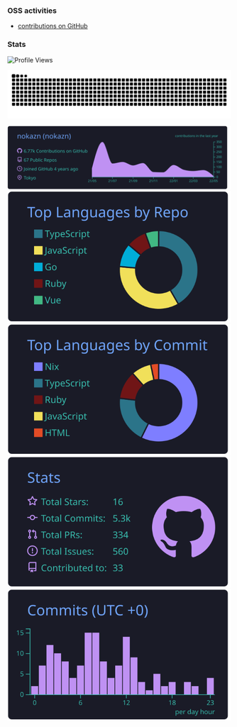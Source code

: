 <!--
**nokazn/nokazn** is a ✨ _special_ ✨ repository because its `README.md` (this file) appears on your GitHub profile.

Here are some ideas to get you started:

- 🔭 I’m currently working on ...
- 🌱 I’m currently learning ...
- 👯 I’m looking to collaborate on ...
- 🤔 I’m looking for help with ...
- 💬 Ask me about ...
- 📫 How to reach me: ...
- 😄 Pronouns: ...
- ⚡ Fun fact: ...
-->

### OSS activities

- [contributions on GitHub](https://github.com/pulls?q=involves%3Anokazn+-user%3Anokazn+is%3Apublic)

### Stats

![Profile Views](https://komarev.com/ghpvc/?username=nokazn)

<img src="https://raw.githubusercontent.com/nokazn/nokazn/output/github-contribution-grid-snake-dark.svg#gh-dark-mode-only" alt="github contribution grid snake animation"><br/>

<img src="https://raw.githubusercontent.com/nokazn/nokazn/master/profile-summary-card-output/tokyonight/0-profile-details.svg" alt="Profile details"><br/>
<img src="https://raw.githubusercontent.com/nokazn/nokazn/master/profile-summary-card-output/tokyonight/1-repos-per-language.svg" alt="Top languages by repository">
<img src="https://raw.githubusercontent.com/nokazn/nokazn/master/profile-summary-card-output/tokyonight/2-most-commit-language.svg" alt="Top languages by commit"><br/>
<img src="https://raw.githubusercontent.com/nokazn/nokazn/master/profile-summary-card-output/tokyonight/3-stats.svg" alt="Stats">
<img src="https://raw.githubusercontent.com/nokazn/nokazn/master/profile-summary-card-output/tokyonight/4-productive-time.svg" alt="Commits productive time"><br/>
